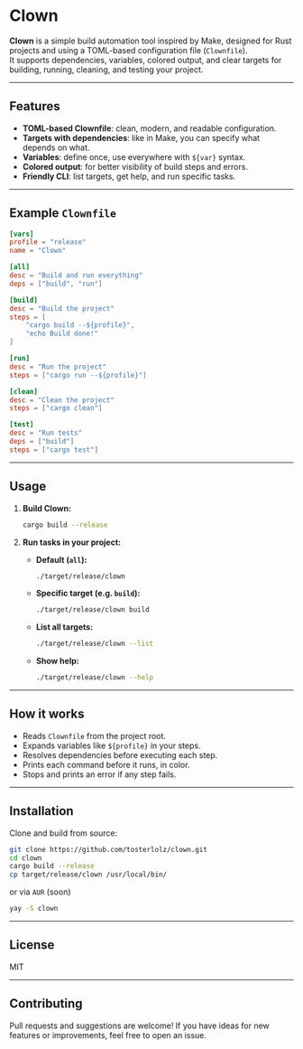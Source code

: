# Clown

**Clown** is a simple build automation tool inspired by Make, designed for Rust projects and using a TOML-based configuration file (`Clownfile`).  
It supports dependencies, variables, colored output, and clear targets for building, running, cleaning, and testing your project.

---

## Features

- **TOML-based Clownfile**: clean, modern, and readable configuration.
- **Targets with dependencies**: like in Make, you can specify what depends on what.
- **Variables**: define once, use everywhere with `${var}` syntax.
- **Colored output**: for better visibility of build steps and errors.
- **Friendly CLI**: list targets, get help, and run specific tasks.

---

## Example `Clownfile`

```toml
[vars]
profile = "release"
name = "Clown"

[all]
desc = "Build and run everything"
deps = ["build", "run"]

[build]
desc = "Build the project"
steps = [
    "cargo build --${profile}",
    "echo Build done!"
]

[run]
desc = "Run the project"
steps = ["cargo run --${profile}"]

[clean]
desc = "Clean the project"
steps = ["cargo clean"]

[test]
desc = "Run tests"
deps = ["build"]
steps = ["cargo test"]
```

---

## Usage

1. **Build Clown:**
   ```sh
   cargo build --release
   ```

2. **Run tasks in your project:**
   - **Default (`all`):**
     ```sh
     ./target/release/clown
     ```
   - **Specific target (e.g. `build`):**
     ```sh
     ./target/release/clown build
     ```
   - **List all targets:**
     ```sh
     ./target/release/clown --list
     ```
   - **Show help:**
     ```sh
     ./target/release/clown --help
     ```

---

## How it works

- Reads `Clownfile` from the project root.
- Expands variables like `${profile}` in your steps.
- Resolves dependencies before executing each step.
- Prints each command before it runs, in color.
- Stops and prints an error if any step fails.

---

## Installation

Clone and build from source:

```sh
git clone https://github.com/tosterlolz/clown.git
cd clown
cargo build --release
cp target/release/clown /usr/local/bin/
```

or via `AUR` (soon)
```sh
yay -S clown
```

---

## License

MIT

---

## Contributing

Pull requests and suggestions are welcome! If you have ideas for new features or improvements, feel free to open an issue.
